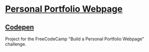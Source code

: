 # [Personal Portfolio Webpage](https://learn.freecodecamp.org/responsive-web-design/responsive-web-design-projects/build-a-personal-portfolio-webpage)

##  [Codepen](https://codepen.io/lezojeda/full/pXZZNe)

Project for the FreeCodeCamp "Build a Personal Portfolio Webpage" challenge.
